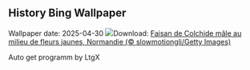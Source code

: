 ## History Bing Wallpaper
Wallpaper date: 2025-04-30
![](https://www.bing.com/th?id=OHR.Pheasant_FR-FR7804669644_UHD.jpg&w=1000)Download: [Faisan de Colchide mâle au milieu de fleurs jaunes, Normandie (© slowmotiongli/Getty Images)](https://www.bing.com/th?id=OHR.Pheasant_FR-FR7804669644_UHD.jpg)

Auto get programm by LtgX
